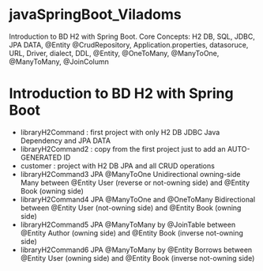 # javaSpringBoot_Viladoms
Introduction to BD H2 with Spring Boot. Core Concepts: H2 DB, SQL, JDBC, JPA DATA, @Entity @CrudRepository, Application.properties, datasoruce, URL, Driver, dialect, DDL, @Entity, @OneToMany, @ManyToOne, @ManyToMany, @JoinColumn


# Introduction to BD H2 with Spring Boot

-  libraryH2Command : first project with only H2 DB JDBC Java Dependency and JPA DATA
-  libraryH2Command2 : copy from the first project  just to add an AUTO-GENERATED ID 
-  customer : project with H2 DB JPA and all CRUD operations
-  libraryH2Command3 JPA @ManyToOne Unidirectional owning-side Many between @Entity User (reverse or not-owning side) and @Entity Book (owning side)  
-  libraryH2Command4 JPA @ManyToOne and @OneToMany Bidirectional between @Entity User (not-owning side) and @Entity Book (owning side)
-  libraryH2Command5 JPA @ManyToMany by @JoinTable between @Entity Author (owning side) and @Entity Book (inverse not-owning side)
-  libraryH2Command6 JPA @ManyToMany by @Entity Borrows between @Entity User (owning side) and @Entity Book (inverse not-owning side)
